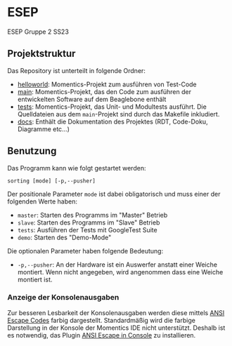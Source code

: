 # ESEP

ESEP Gruppe 2 SS23

## Projektstruktur

Das Repository ist unterteilt in folgende Ordner:

- [helloworld](/helloworld/): Momentics-Projekt zum ausführen von Test-Code
- [main](/main/): Momentics-Projekt, das den Code zum ausführen der entwickelten Software auf dem Beaglebone enthält
- [tests](/tests/): Momentics-Projekt, das Unit- und Modultests ausführt. Die Quelldateien aus dem `main`-Projekt sind durch das Makefile inkludiert.
- [docs](/docs/): Enthält die Dokumentation des Projektes (RDT, Code-Doku, Diagramme etc...)

## Benutzung

Das Programm kann wie folgt gestartet werden:

```shell
sorting [mode] [-p,--pusher]
```

Der positionale Parameter `mode` ist dabei obligatorisch und muss einer der folgenden Werte haben:

- `master`: Starten des Programms im "Master" Betrieb
- `slave`: Starten des Programms im "Slave" Betrieb
- `tests`: Ausführen der Tests mit GoogleTest Suite
- `demo`: Starten des "Demo-Mode"

Die optionalen Parameter haben folgende Bedeutung:

- `-p,--pusher`: An der Hardware ist ein Auswerfer anstatt einer Weiche montiert. Wenn nicht angegeben, wird angenommen dass eine Weiche montiert ist.

### Anzeige der Konsolenausgaben

Zur besseren Lesbarkeit der Konsolenausgaben werden diese mittels [ANSI Escape Codes](https://gist.github.com/fnky/458719343aabd01cfb17a3a4f7296797) farbig dargestellt. Standardmäßig wird die farbige Darstellung in der Konsole der Momentics IDE nicht unterstützt. Deshalb ist es notwendig, das Plugin [ANSI Escape in Console](https://marketplace.eclipse.org/content/ansi-escape-console) zu installieren.

